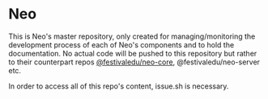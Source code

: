 # Neo

This is Neo's master repository, only created for managing/monitoring the development process of each of Neo's components and to hold the documentation. No actual code will be pushed to this repository but rather to their counterpart repos [@festivaledu/neo-core](https://github.com/festivaledu/neo-core), @festivaledu/neo-server etc.  
  
In order to access all of this repo's content, issue.sh is necessary.
